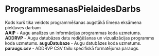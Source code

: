 # ProgrammesanasPielaidesDarbs
Kods kurš tika veidots programmēšanas augstākā līmeņa eksāmena piekļuves darbam\
**AAIP** - Augu analīzes un informācijas programmas koda uzmetums.
**ADDRVP** - Augu datubāzes datu rediģēšanas un vizualizācijas programms koda uzmetums.
**auguDatubaze** - Augu datubāzes koda uzmetums.
**paraugs.csv** - ADDRVP CSV failu specifiskā formatējuma paraugs.
